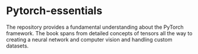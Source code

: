 # Pytorch-essentials
The repository provides a fundamental understanding about the PyTorch framework. The book spans from detailed concepts of tensors all the way to creating a neural network and computer vision and handling custom datasets.
